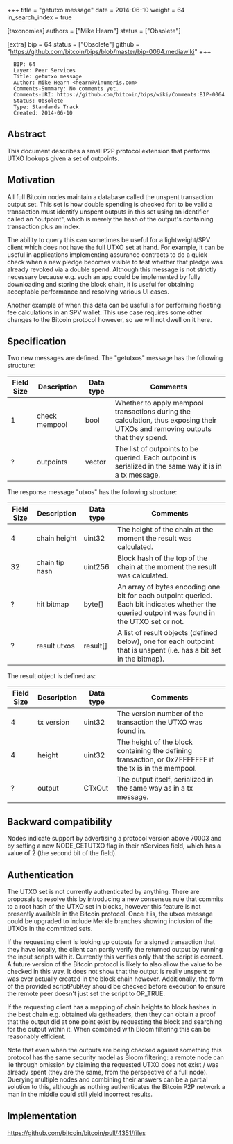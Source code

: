 +++
title = "getutxo message"
date = 2014-06-10
weight = 64
in_search_index = true

[taxonomies]
authors = ["Mike Hearn"]
status = ["Obsolete"]

[extra]
bip = 64
status = ["Obsolete"]
github = "https://github.com/bitcoin/bips/blob/master/bip-0064.mediawiki"
+++

      BIP: 64
      Layer: Peer Services
      Title: getutxo message
      Author: Mike Hearn <hearn@vinumeris.com>
      Comments-Summary: No comments yet.
      Comments-URI: https://github.com/bitcoin/bips/wiki/Comments:BIP-0064
      Status: Obsolete
      Type: Standards Track
      Created: 2014-06-10

## Abstract

This document describes a small P2P protocol extension that performs
UTXO lookups given a set of outpoints.

## Motivation

All full Bitcoin nodes maintain a database called the unspent
transaction output set. This set is how double spending is checked for:
to be valid a transaction must identify unspent outputs in this set
using an identifier called an "outpoint", which is merely the hash of
the output's containing transaction plus an index.

The ability to query this can sometimes be useful for a lightweight/SPV
client which does not have the full UTXO set at hand. For example, it
can be useful in applications implementing assurance contracts to do a
quick check when a new pledge becomes visible to test whether that
pledge was already revoked via a double spend. Although this message is
not strictly necessary because e.g. such an app could be implemented by
fully downloading and storing the block chain, it is useful for
obtaining acceptable performance and resolving various UI cases.

Another example of when this data can be useful is for performing
floating fee calculations in an SPV wallet. This use case requires some
other changes to the Bitcoin protocol however, so we will not dwell on
it here.

## Specification

Two new messages are defined. The "getutxos" message has the following
structure:

| Field Size | Description   | Data type         | Comments                                                                                                                      |
|------------|---------------|-------------------|-------------------------------------------------------------------------------------------------------------------------------|
| 1          | check mempool | bool              | Whether to apply mempool transactions during the calculation, thus exposing their UTXOs and removing outputs that they spend. |
| ?          | outpoints     | vector<COutPoint> | The list of outpoints to be queried. Each outpoint is serialized in the same way it is in a tx message.                       |

The response message "utxos" has the following structure:

| Field Size | Description    | Data type  | Comments                                                                                                                                        |
|------------|----------------|------------|-------------------------------------------------------------------------------------------------------------------------------------------------|
| 4          | chain height   | uint32     | The height of the chain at the moment the result was calculated.                                                                                |
| 32         | chain tip hash | uint256    | Block hash of the top of the chain at the moment the result was calculated.                                                                     |
| ?          | hit bitmap     | byte\[\]   | An array of bytes encoding one bit for each outpoint queried. Each bit indicates whether the queried outpoint was found in the UTXO set or not. |
| ?          | result utxos   | result\[\] | A list of result objects (defined below), one for each outpoint that is unspent (i.e. has a bit set in the bitmap).                             |

The result object is defined as:

| Field Size | Description | Data type | Comments                                                                                                |
|------------|-------------|-----------|---------------------------------------------------------------------------------------------------------|
| 4          | tx version  | uint32    | The version number of the transaction the UTXO was found in.                                            |
| 4          | height      | uint32    | The height of the block containing the defining transaction, or 0x7FFFFFFF if the tx is in the mempool. |
| ?          | output      | CTxOut    | The output itself, serialized in the same way as in a tx message.                                       |

## Backward compatibility

Nodes indicate support by advertising a protocol version above 70003 and
by setting a new NODE\_GETUTXO flag in their nServices field, which has
a value of 2 (the second bit of the field).

## Authentication

The UTXO set is not currently authenticated by anything. There are
proposals to resolve this by introducing a new consensus rule that
commits to a root hash of the UTXO set in blocks, however this feature
is not presently available in the Bitcoin protocol. Once it is, the
utxos message could be upgraded to include Merkle branches showing
inclusion of the UTXOs in the committed sets.

If the requesting client is looking up outputs for a signed transaction
that they have locally, the client can partly verify the returned output
by running the input scripts with it. Currently this verifies only that
the script is correct. A future version of the Bitcoin protocol is
likely to also allow the value to be checked in this way. It does not
show that the output is really unspent or was ever actually created in
the block chain however. Additionally, the form of the provided
scriptPubKey should be checked before execution to ensure the remote
peer doesn't just set the script to OP\_TRUE.

If the requesting client has a mapping of chain heights to block hashes
in the best chain e.g. obtained via getheaders, then they can obtain a
proof that the output did at one point exist by requesting the block and
searching for the output within it. When combined with Bloom filtering
this can be reasonably efficient.

Note that even when the outputs are being checked against something this
protocol has the same security model as Bloom filtering: a remote node
can lie through omission by claiming the requested UTXO does not exist /
was already spent (they are the same, from the perspective of a full
node). Querying multiple nodes and combining their answers can be a
partial solution to this, although as nothing authenticates the Bitcoin
P2P network a man in the middle could still yield incorrect results.

## Implementation

<https://github.com/bitcoin/bitcoin/pull/4351/files>
